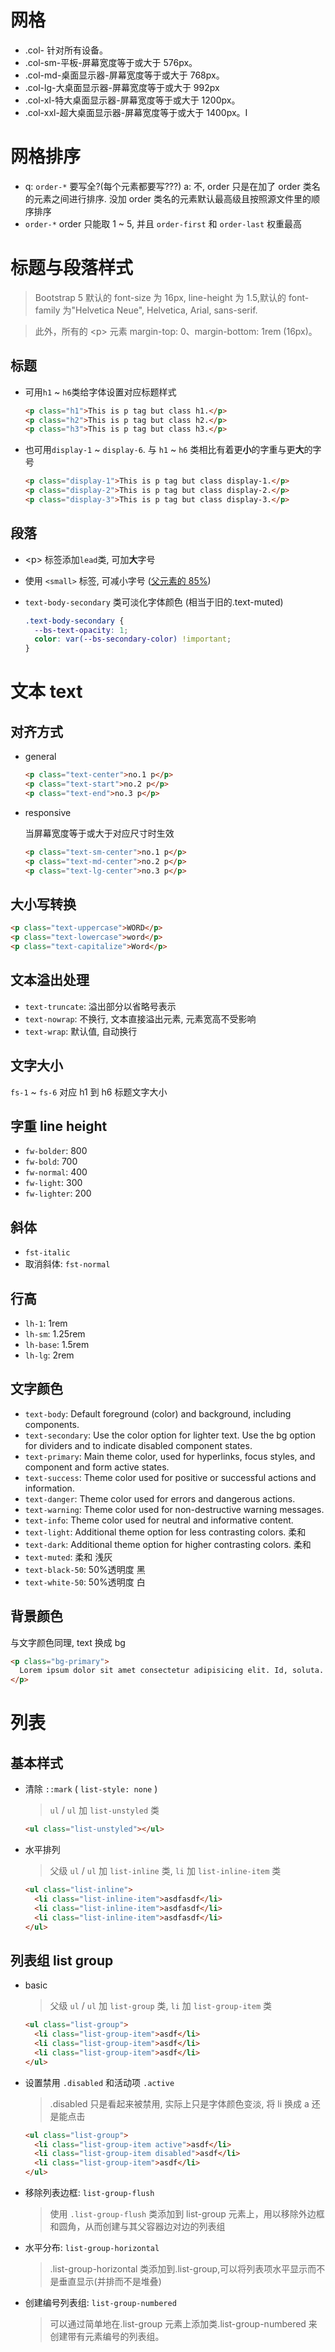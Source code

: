 # 网格

- .col- 针对所有设备。
- .col-sm-平板-屏幕宽度等于或大于 576px。
- .col-md-桌面显示器-屏幕宽度等于或大于 768px。
- .col-lg-大桌面显示器-屏幕宽度等于或大于 992px
- .col-xl-特大桌面显示器-屏幕宽度等于或大于 1200px。
- .col-xxl-超大桌面显示器-屏幕宽度等于或大于 1400px。I

# 网格排序

- q: `order-*` 要写全?(每个元素都要写???)
  a: 不, order 只是在加了 order 类名的元素之间进行排序. 没加 order 类名的元素默认最高级且按照源文件里的顺序排序
- `order-*` order 只能取 1 ~ 5, 并且 `order-first` 和 `order-last` 权重最高

# 标题与段落样式

> Bootstrap 5 默认的 font-size 为 16px, line-height 为 1.5,默认的 font-family 为"Helvetica Neue", Helvetica, Arial, sans-serif.

> 此外，所有的 \<p\> 元素 margin-top: 0、margin-bottom: 1rem (16px)。

## 标题

- 可用`h1` ~ `h6`类给字体设置对应标题样式

  ```html
  <p class="h1">This is p tag but class h1.</p>
  <p class="h2">This is p tag but class h2.</p>
  <p class="h3">This is p tag but class h3.</p>
  ```

- 也可用`display-1` ~ `display-6`. 与 `h1` ~ `h6` 类相比有着更**小**的字重与更**大**的字号

  ```html
  <p class="display-1">This is p tag but class display-1.</p>
  <p class="display-2">This is p tag but class display-2.</p>
  <p class="display-3">This is p tag but class display-3.</p>
  ```

## 段落

- \<p\> 标签添加`lead`类, 可加**大**字号
- 使用 `<small>` 标签, 可减小字号 (<u>父元素的 85%</u>)
- `text-body-secondary` 类可淡化字体颜色 (相当于旧的.text-muted)

  ```css
  .text-body-secondary {
    --bs-text-opacity: 1;
    color: var(--bs-secondary-color) !important;
  }
  ```

# 文本 text

## 对齐方式

- general

  ```html
  <p class="text-center">no.1 p</p>
  <p class="text-start">no.2 p</p>
  <p class="text-end">no.3 p</p>
  ```

- responsive

  当屏幕宽度等于或大于对应尺寸时生效

  ```html
  <p class="text-sm-center">no.1 p</p>
  <p class="text-md-center">no.2 p</p>
  <p class="text-lg-center">no.3 p</p>
  ```

## 大小写转换

```html
<p class="text-uppercase">WORD</p>
<p class="text-lowercase">word</p>
<p class="text-capitalize">Word</p>
```

## 文本溢出处理

- `text-truncate`: 溢出部分以省略号表示
- `text-nowrap`: 不换行, 文本直接溢出元素, 元素宽高不受影响
- `text-wrap`: 默认值, 自动换行

## 文字大小

`fs-1` ~ `fs-6` 对应 h1 到 h6 标题文字大小

## 字重 line height

- `fw-bolder`: 800
- `fw-bold`: 700
- `fw-normal`: 400
- `fw-light`: 300
- `fw-lighter`: 200

## 斜体

- `fst-italic`
- 取消斜体: `fst-normal`

## 行高

- `lh-1`: 1rem
- `lh-sm`: 1.25rem
- `lh-base`: 1.5rem
- `lh-lg`: 2rem

## 文字颜色

- `text-body`: Default foreground (color) and background, including components.
- `text-secondary`: Use the color option for lighter text. Use the bg option for dividers and to indicate disabled component states.
- `text-primary`: Main theme color, used for hyperlinks, focus styles, and component and form active states.
- `text-success`: Theme color used for positive or successful actions and information.
- `text-danger`: Theme color used for errors and dangerous actions.
- `text-warning`: Theme color used for non-destructive warning messages.
- `text-info`: Theme color used for neutral and informative content.
- `text-light`: Additional theme option for less contrasting colors. 柔和
- `text-dark`: Additional theme option for higher contrasting colors. 柔和
- `text-muted`: 柔和 浅灰
- `text-black-50`: 50%透明度 黑
- `text-white-50`: 50%透明度 白

## 背景颜色

与文字颜色同理, text 换成 bg

```html
<p class="bg-primary">
  Lorem ipsum dolor sit amet consectetur adipisicing elit. Id, soluta.
</p>
```

# 列表

## 基本样式

- 清除 `::mark` ( `list-style: none` )

  > `ul` / `ul` 加 `list-unstyled` 类

  ```html
  <ul class="list-unstyled"></ul>
  ```

- 水平排列

  > 父级 `ul` / `ul` 加 `list-inline` 类, `li` 加 `list-inline-item` 类

  ```html
  <ul class="list-inline">
    <li class="list-inline-item">asdfasdf</li>
    <li class="list-inline-item">asdfasdf</li>
    <li class="list-inline-item">asdfasdf</li>
  </ul>
  ```

## 列表组 list group

- basic

  > 父级 `ul` / `ul` 加 `list-group` 类, `li` 加 `list-group-item` 类

  ```html
  <ul class="list-group">
    <li class="list-group-item">asdf</li>
    <li class="list-group-item">asdf</li>
    <li class="list-group-item">asdf</li>
  </ul>
  ```

- 设置禁用 `.disabled` 和活动项 `.active`

  > .disabled 只是看起来被禁用, 实际上只是字体颜色变淡, 将 li 换成 a 还是能点击

  ```html
  <ul class="list-group">
    <li class="list-group-item active">asdf</li>
    <li class="list-group-item disabled">asdf</li>
    <li class="list-group-item">asdf</li>
  </ul>
  ```

- 移除列表边框: `list-group-flush`

  > 使用 `.list-group-flush` 类添加到 list-group 元素上，用以移除外边框和圆角，从而创建与其父容器边对边的列表组

- 水平分布: `list-group-horizontal`

  > .list-group-horizontal 类添加到.list-group,可以将列表项水平显示而不是垂直显示(并排而不是堆叠)

- 创建编号列表组: `list-group-numbered`

  > 可以通过简单地在.list-group 元素上添加类.list-group-numbered 来创建带有元素编号的列表组。
